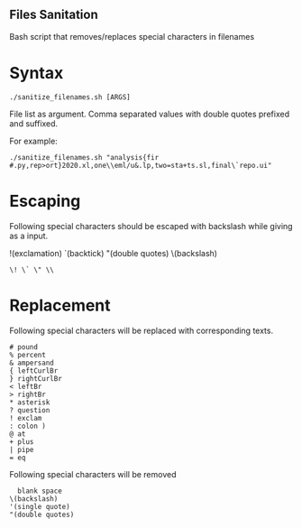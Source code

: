 ## Files Sanitation
Bash script that removes/replaces special characters in filenames

# Syntax

```
./sanitize_filenames.sh [ARGS]
``` 
File list as argument. Comma separated values with double quotes prefixed and suffixed.

For example:

```
./sanitize_filenames.sh "analysis{fir #.py,rep>ort}2020.xl,one\\eml/u&.lp,two=sta+ts.sl,final\`repo.ui"
``` 

# Escaping

Following special characters should be escaped with backslash while giving as a input. 

!(exclamation) `(backtick) "(double quotes) \\(backslash)

```
\! \` \" \\
``` 

# Replacement

Following special characters will be replaced with corresponding texts.

```
# pound
% percent
& ampersand
{ leftCurlBr
} rightCurlBr
< leftBr
> rightBr
* asterisk
? question
! exclam
: colon )
@ at
+ plus
| pipe
= eq
```

Following special characters will be removed

```
  blank space
\(backslash)
'(single quote)
"(double quotes)
